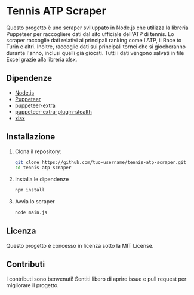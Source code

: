 # Tennis ATP Scraper

Questo progetto è uno scraper sviluppato in Node.js che utilizza la libreria Puppeteer per raccogliere dati dal sito ufficiale dell'ATP di tennis. Lo scraper raccoglie dati relativi ai principali ranking come l'ATP, il Race to Turin e altri. Inoltre, raccoglie dati sui principali tornei che si giocheranno durante l'anno, inclusi quelli già giocati. Tutti i dati vengono salvati in file Excel grazie alla libreria xlsx.

## Dipendenze

- [Node.js](https://nodejs.org/)
- [Puppeteer](https://github.com/puppeteer/puppeteer)
- [puppeteer-extra](https://github.com/berstend/puppeteer-extra)
- [puppeteer-extra-plugin-stealth](https://github.com/berstend/puppeteer-extra/tree/master/packages/puppeteer-extra-plugin-stealth)
- [xlsx](https://github.com/SheetJS/sheetjs)

## Installazione

1. Clona il repository:

   ```bash
   git clone https://github.com/tuo-username/tennis-atp-scraper.git
   cd tennis-atp-scraper
   ```

2. Installa le dipendenze

   ```bash
   npm install
   ```

3. Avvia lo scraper

   ```bash
   node main.js
   ```

## Licenza

Questo progetto è concesso in licenza sotto la MIT License.

## Contributi

I contributi sono benvenuti! Sentiti libero di aprire issue e pull request per migliorare il progetto.
